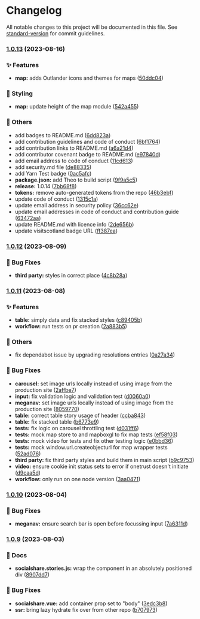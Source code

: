 # Changelog

All notable changes to this project will be documented in this file. See [standard-version](https://github.com/conventional-changelog/standard-version) for commit guidelines.

### [1.0.13](https://github.com/visitscotland/vs-component-library/compare/v1.0.12...v1.0.13) (2023-08-16)


### ✨ Features

* **map:** adds Outlander icons and themes for maps ([50ddc04](https://github.com/visitscotland/vs-component-library/commit/50ddc046c093cbfd75fe6c72b694a1e89ad1c609))


### 🎨 Styling

* **map:** update height of the map module ([542a455](https://github.com/visitscotland/vs-component-library/commit/542a45506725f2afadd78367ef80a774c5fbe7db))


### 🔖 Others

* add badges to README.md ([6dd823a](https://github.com/visitscotland/vs-component-library/commit/6dd823a8caefd786c528242fcd93700b5251b5c7))
* add contribution guidelines and code of conduct ([6bf1764](https://github.com/visitscotland/vs-component-library/commit/6bf176469a094c509bbe1716968d349de8e1f177))
* add contribution links to README.md ([a6a21d4](https://github.com/visitscotland/vs-component-library/commit/a6a21d4b13612571a65459fef3c703d45fe8a8da))
* add contributor covenant badge to README.md ([e97840d](https://github.com/visitscotland/vs-component-library/commit/e97840df67affd041a0883c62262af2d643043a3))
* add email address to code of conduct ([11cd613](https://github.com/visitscotland/vs-component-library/commit/11cd613f4cbc5ff530c1e36622aad2f622e9290d))
* add security.md file ([de88335](https://github.com/visitscotland/vs-component-library/commit/de88335429593053aac434dcba232f35a022e0f0))
* add Yarn Test badge ([0ac5afc](https://github.com/visitscotland/vs-component-library/commit/0ac5afcd2e142cdb5f4dee9d97b023c132cfaf19))
* **package.json:** add Theo to build script ([9f9a5c5](https://github.com/visitscotland/vs-component-library/commit/9f9a5c59b036638c839f61241f5108981c55d96e))
* **release:** 1.0.14 ([7bb68f8](https://github.com/visitscotland/vs-component-library/commit/7bb68f801aca6ce8661a778d8c095cf79603d65b))
* **tokens:** remove auto-generated tokens from the repo ([46b3ebf](https://github.com/visitscotland/vs-component-library/commit/46b3ebf5b46e0d6e9fd1d5488d245318bfa60812))
* update code of conduct ([1315c1a](https://github.com/visitscotland/vs-component-library/commit/1315c1a1a6d652909feb80bbede34df973d41338))
* update email address in security policy ([36cc62e](https://github.com/visitscotland/vs-component-library/commit/36cc62e179b61f0e08aa899391e0fce98a320cdb))
* update email addresses in code of conduct and contribution guide ([63472aa](https://github.com/visitscotland/vs-component-library/commit/63472aa0049045441e315aa81b4ad78358f278a6))
* update README.md with licence info ([2de656b](https://github.com/visitscotland/vs-component-library/commit/2de656b121d4b8c0aeb3dd535729eac4adcd88dd))
* update visitscotland badge URL ([ff387ea](https://github.com/visitscotland/vs-component-library/commit/ff387ea11bc8df7d9602b2f470d5b020cd990091))

### [1.0.12](https://github.com/visitscotland/vs-component-library/compare/v1.0.11...v1.0.12) (2023-08-09)


### 🐛 Bug Fixes

* **third party:** styles in correct place ([4c8b28a](https://github.com/visitscotland/vs-component-library/commit/4c8b28ab004dedd928ffba5cc981a1c50d0324ce))

### [1.0.11](https://github.com/visitscotland/vs-component-library/compare/v1.0.10...v1.0.11) (2023-08-08)


### ✨ Features

* **table:** simply data and fix stacked styles ([c89405b](https://github.com/visitscotland/vs-component-library/commit/c89405b14a0ac65db141fe12cda275660f6e3f98))
* **workflow:** run tests on pr creation ([2a883b5](https://github.com/visitscotland/vs-component-library/commit/2a883b5e80bef222fe0309f64e5c3eec46f12f84))


### 🔖 Others

* fix dependabot issue by upgrading resolutions entries ([0a27a34](https://github.com/visitscotland/vs-component-library/commit/0a27a34f2b409fb0ac1017fa25641dae9d2f6995))


### 🐛 Bug Fixes

* **carousel:** set image urls locally instead of using image from the production site ([2affbe7](https://github.com/visitscotland/vs-component-library/commit/2affbe77e390d8404901d500b0d760c7d7881423))
* **input:** fix validation logic and validation test ([d0060a0](https://github.com/visitscotland/vs-component-library/commit/d0060a0203621e2140341dfc1c63824c2117247b))
* **meganav:** set image urls locally instead of using image from the production site ([8059770](https://github.com/visitscotland/vs-component-library/commit/80597705e68df64844b7e7d117f036e01f3bc9f3))
* **table:** correct table story usage of header ([ccba843](https://github.com/visitscotland/vs-component-library/commit/ccba84309184ce2dd721f7312b176366ad3e0bfa))
* **table:** fix stacked table ([b6773e9](https://github.com/visitscotland/vs-component-library/commit/b6773e915e0ab9cae47f02c3e15d3fecbc0d80d4))
* **tests:** fix logic on carousel throttling test ([d031ff6](https://github.com/visitscotland/vs-component-library/commit/d031ff6481a9ff860e2d2bc5770781af014304d2))
* **tests:** mock map store to and mapboxgl to fix map tests ([ef58f03](https://github.com/visitscotland/vs-component-library/commit/ef58f037d25c364f6bf52f93072747966e064c9c))
* **tests:** mock video for tests and fix other testing logic ([e0bbd36](https://github.com/visitscotland/vs-component-library/commit/e0bbd36c5c76763e6ca691d5829a573bf0262271))
* **tests:** mock window.url.createobjecturl for map wrapper tests ([52ad076](https://github.com/visitscotland/vs-component-library/commit/52ad0764a695424f533537dc2dcf17b18da32990))
* **third party:** fix third party styles and build them in main script ([b9c9753](https://github.com/visitscotland/vs-component-library/commit/b9c97537e50197371f05336126d8f64bc601239f))
* **video:** ensure cookie init status sets to error if onetrust doesn't initiate ([d9caa5d](https://github.com/visitscotland/vs-component-library/commit/d9caa5d30b160232296e3b8e46f264819ca94db3))
* **workflow:** only run on one node version ([3aa0471](https://github.com/visitscotland/vs-component-library/commit/3aa04710e0ff90814f796b1a8b853b38c1338052))

### [1.0.10](https://github.com/visitscotland/vs-component-library/compare/v1.0.9...v1.0.10) (2023-08-04)


### 🐛 Bug Fixes

* **meganav:** ensure search bar is open before focussing input ([7a6311d](https://github.com/visitscotland/vs-component-library/commit/7a6311d478e017c5d7a32894afec9cd88f8b57b6))

### [1.0.9](https://github.com/visitscotland/vs-component-library/compare/v1.0.8...v1.0.9) (2023-08-03)


### 📝 Docs

* **socialshare.stories.js:** wrap the component in an absolutely positioned div ([8907dd7](https://github.com/visitscotland/vs-component-library/commit/8907dd735a3b421e7c26a004597c528d6b737505))


### 🐛 Bug Fixes

* **socialshare.vue:** add container prop set to "body" ([3edc3b8](https://github.com/visitscotland/vs-component-library/commit/3edc3b84932f3b19969caa39a329af71316852b1))
* **ssr:** bring lazy hydrate fix over from other repo ([b707973](https://github.com/visitscotland/vs-component-library/commit/b707973d90ea9212eed71ca30b550c3a1fd1fde8))
